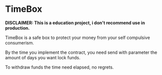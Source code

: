 # TimeBox

**DISCLAIMER: This is a education project, i don't recommend use in production.**

TimeBox is a safe box to protect your money from your self compulsive consumerism.

By the time you implement the contract, you need send with parameter the amount of days you want lock funds.

To withdraw funds the time need elapsed, no regrets.